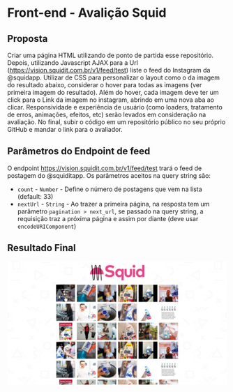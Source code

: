 # Front-end - Avalição Squid

## Proposta
Criar uma página HTML utilizando de ponto de partida esse repositório. Depois, utilizando Javascript AJAX para a Url (https://vision.squidit.com.br/v1/feed/test) liste o feed do Instagram da @squidapp. Utilizar de CSS para personalizar o layout como o da imagem do resultado abaixo, considerar o hover para todas as imagens (ver primeira imagem do resultado). Além do hover, cada imagem deve ter um click para o Link da imagem no instagram, abrindo em uma nova aba ao clicar.
Responsividade e experiência de usuário (como loaders, tratamento de erros, animações, efeitos, etc) serão levados em consideração na avaliação.
No final, subir o código em um repositório público no seu próprio GitHub e mandar o link para o avaliador.

## Parâmetros do Endpoint de feed
O endpoint https://vision.squidit.com.br/v1/feed/test trará o feed de postagem do @squiditapp. Os parâmetros aceitos na query string são:

- `count` - `Number` - Define o número de postagens que vem na lista (default: 33)
- `nextUrl` - `String` - Ao trazer a primeira página, na resposta tem um parâmetro `pagination > next_url`, se passado na query string, a requisição traz a próxima página e assim por diante (deve usar `encodeURIComponent`)

## Resultado Final

![Resultado](assets/imgs/result.jpeg "Resultado")
